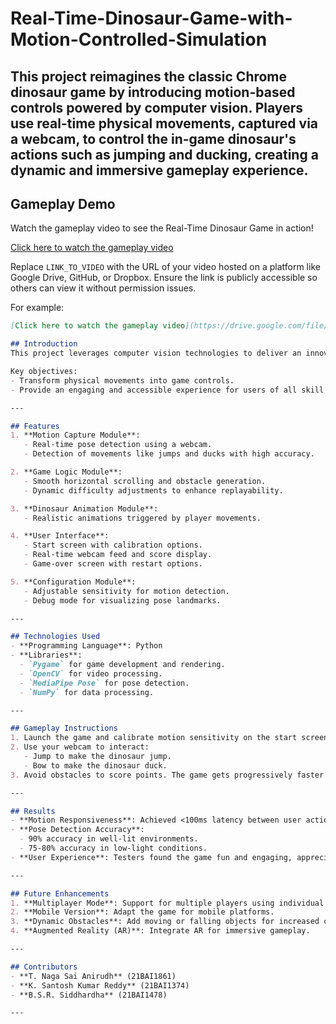 # Real-Time-Dinosaur-Game-with-Motion-Controlled-Simulation

This project reimagines the classic Chrome dinosaur game by introducing motion-based controls powered by computer vision. Players use real-time physical movements, captured via a webcam, to control the in-game dinosaur's actions such as jumping and ducking, creating a dynamic and immersive gameplay experience.
---
## Gameplay Demo
Watch the gameplay video to see the Real-Time Dinosaur Game in action!

[Click here to watch the gameplay video](https://github.com/SaiNagaAnirudh13/Real-Time-Dinosaur-Game-with-Motion-Controlled-Simulation/blob/main/game_final.mp4)

Replace `LINK_TO_VIDEO` with the URL of your video hosted on a platform like Google Drive, GitHub, or Dropbox. Ensure the link is publicly accessible so others can view it without permission issues.

For example:
```markdown
[Click here to watch the gameplay video](https://drive.google.com/file/d/your-video-id/view?usp=sharing)

## Introduction
This project leverages computer vision technologies to deliver an innovative motion-controlled gaming experience. It integrates real-world actions with in-game responses, showcasing the potential of gesture-based interfaces in gaming.

Key objectives:
- Transform physical movements into game controls.
- Provide an engaging and accessible experience for users of all skill levels.

---

## Features
1. **Motion Capture Module**:
   - Real-time pose detection using a webcam.
   - Detection of movements like jumps and ducks with high accuracy.

2. **Game Logic Module**:
   - Smooth horizontal scrolling and obstacle generation.
   - Dynamic difficulty adjustments to enhance replayability.

3. **Dinosaur Animation Module**:
   - Realistic animations triggered by player movements.

4. **User Interface**:
   - Start screen with calibration options.
   - Real-time webcam feed and score display.
   - Game-over screen with restart options.

5. **Configuration Module**:
   - Adjustable sensitivity for motion detection.
   - Debug mode for visualizing pose landmarks.

---

## Technologies Used
- **Programming Language**: Python
- **Libraries**:
  - `Pygame` for game development and rendering.
  - `OpenCV` for video processing.
  - `MediaPipe Pose` for pose detection.
  - `NumPy` for data processing.

---

## Gameplay Instructions
1. Launch the game and calibrate motion sensitivity on the start screen.
2. Use your webcam to interact:
   - Jump to make the dinosaur jump.
   - Bow to make the dinosaur duck.
3. Avoid obstacles to score points. The game gets progressively faster!

---

## Results
- **Motion Responsiveness**: Achieved <100ms latency between user actions and in-game responses.
- **Pose Detection Accuracy**:
  - 90% accuracy in well-lit environments.
  - 75-80% accuracy in low-light conditions.
- **User Experience**: Testers found the game fun and engaging, appreciating the novelty of motion controls.

---

## Future Enhancements
1. **Multiplayer Mode**: Support for multiple players using individual webcams.
2. **Mobile Version**: Adapt the game for mobile platforms.
3. **Dynamic Obstacles**: Add moving or falling objects for increased challenge.
4. **Augmented Reality (AR)**: Integrate AR for immersive gameplay.

---

## Contributors
- **T. Naga Sai Anirudh** (21BAI1861)
- **K. Santosh Kumar Reddy** (21BAI1374)
- **B.S.R. Siddhardha** (21BAI1478)

---
